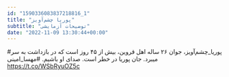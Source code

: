 ```yaml
---
id: "1590336083837218816_1"
title: "پوریا چشم‌آویز"
subtitle: "توضیحات آزمایشی"
date: "2022-11-09 13:30:44+00:00"
---
```

#پوریا_چشم‌آویز، جوان ۲۶ ساله اهل قروین، بیش از ۴۵ روز است که در بازداشت به سر میبرد. 
جان پوریا در خطر است. صدای او باشیم.
#مهسا_امینی https://t.co/WSbRyuOZ5c
